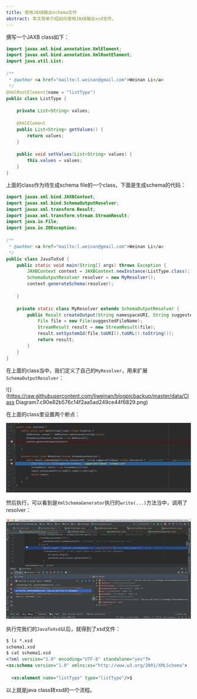 ```yaml
---
title: 使用JAXB输出schema文件
abstract: 本文简单介绍如何使用JAXB输出xsd文件。
---
```




撰写一个JAXB class如下：

```java
import javax.xml.bind.annotation.XmlElement;
import javax.xml.bind.annotation.XmlRootElement;
import java.util.List;

/**
 * @author <a href="mailto:l.weinan@gmail.com">Weinan Li</a>
 */
@XmlRootElement(name = "listType")
public class ListType {

	private List<String> values;

	@XmlElement
	public List<String> getValues() {
		return values;
	}

	public void setValues(List<String> values) {
		this.values = values;
	}
}
```

上面的class作为待生成schema file的一个class，下面是生成schema的代码：

```java
import javax.xml.bind.JAXBContext;
import javax.xml.bind.SchemaOutputResolver;
import javax.xml.transform.Result;
import javax.xml.transform.stream.StreamResult;
import java.io.File;
import java.io.IOException;

/**
 * @author <a href="mailto:l.weinan@gmail.com">Weinan Li</a>
 */
public class JavaToXsd {
	public static void main(String[] args) throws Exception {
		JAXBContext context = JAXBContext.newInstance(ListType.class);
		SchemaOutputResolver resolver = new MyResolver();
		context.generateSchema(resolver);

	}

	private static class MyResolver extends SchemaOutputResolver {
		public Result createOutput(String namespaceURI, String suggestedFileName) throws IOException {
			File file = new File(suggestedFileName);
			StreamResult result = new StreamResult(file);
			result.setSystemId(file.toURI().toURL().toString());
			return result;
		}
	}
}
```


在上面的class当中，我们定义了自己的`MyResolver`，用来扩展`SchemaOutputResolver`：

![](https://raw.githubusercontent.com/liweinan/blogpicbackup/master/data/Class Diagram7.c90e82b576c14f2aa5ad249ce44f6829.png)

在上面的class里设置两个断点：

![](https://raw.githubusercontent.com/liweinan/blogpicbackup/master/data/DraggedImage.213f9783827f48a8a2a374cbddfd7402.jpeg)

然后执行，可以看到是`XmlSchemaGenerator`执行的`write(...)`方法当中，调用了resolver：

![](https://raw.githubusercontent.com/liweinan/blogpicbackup/master/data/DraggedImage.7775f7865b5041e592ff49a9760e7128.jpeg)

执行完我们的`JavaToXsd`以后，就得到了xsd文件：

```xml
$ ls *.xsd
schema1.xsd
$ cat schema1.xsd
<?xml version="1.0" encoding="UTF-8" standalone="yes"?>
<xs:schema version="1.0" xmlns:xs="http://www.w3.org/2001/XMLSchema">

  <xs:element name="listType" type="listType"/>$
```

以上就是java class转xsd的一个流程。
